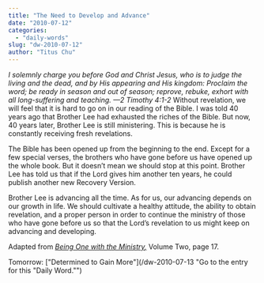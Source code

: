 ```yaml
---
title: "The Need to Develop and Advance"
date: "2010-07-12"
categories: 
  - "daily-words"
slug: "dw-2010-07-12"
author: "Titus Chu"
---
```


_I solemnly charge you before God and Christ Jesus, who is to judge the living and the dead, and by His appearing and His kingdom: Proclaim the word; be ready in season and out of season; reprove, rebuke, exhort with all long-suffering and teaching. —2 Timothy 4:1-2_ Without revelation, we will feel that it is hard to go on in our reading of the Bible. I was told 40 years ago that Brother Lee had exhausted the riches of the Bible. But now, 40 years later, Brother Lee is still ministering. This is because he is constantly receiving fresh revelations.

The Bible has been opened up from the beginning to the end. Except for a few special verses, the brothers who have gone before us have opened up the whole book. But it doesn’t mean we should stop at this point. Brother Lee has told us that if the Lord gives him another ten years, he could publish another new Recovery Version.

Brother Lee is advancing all the time. As for us, our advancing depends on our growth in life. We should cultivate a healthy attitude, the ability to obtain revelation, and a proper person in order to continue the ministry of those who have gone before us so that the Lord’s revelation to us might keep on advancing and developing.

Adapted from _[Being One with the Ministry](/book-one-with-the-ministry-vol-2 "Go to the listing for this book.")[,](/book-journey/ "Go to the listing for this book.")_ Volume Two, page 17.

Tomorrow: ["Determined to Gain More"](/dw-2010-07-13 "Go to the entry for this "Daily Word."")
